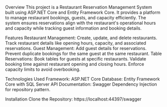 Overview
This project is a Restaurant Reservation Management System built using ASP.NET Core and Entity Framework Core. It provides a platform to manage restaurant bookings, guests, and capacity efficiently. The system ensures reservations align with the restaurant's operational hours and capacity while tracking guest information and booking details.


Features
Restaurant Management:
Create, update, and delete restaurants.
Track restaurant details like opening hours, capacity, and associated reservations.
Guest Management:
Add guest details for reservations.
Prevent duplicate bookings for the same guest at the same restaurant.
Table Reservations:
Book tables for guests at specific restaurants.
Validate booking time against restaurant opening and closing hours.
Enforce capacity limits to avoid overbooking.


Technologies Used
Framework: ASP.NET Core
Database: Entity Framework Core with SQL Server
API Documentation: Swagger
Dependency Injection for repository pattern.


Installation
Clone the Repository:
https://localhost:44397/swagger
